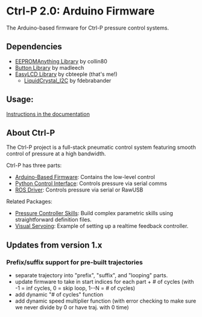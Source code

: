# Ctrl-P 2.0: Arduino Firmware
The Arduino-based firmware for Ctrl-P pressure control systems.


## Dependencies
 - [EEPROMAnything Library](https://github.com/collin80/EEPROMAnything) by collin80
 - [Button Library](https://github.com/madleech/Button) by madleech
 - [EasyLCD Library](https://github.com/cbteeple/EasyLCD) by cbteeple (that's me!)
   - [LiquidCrystal_I2C](https://github.com/fdebrabander/Arduino-LiquidCrystal-I2C-library) by fdebrabander
   

## Usage:
[Instructions in the documentation](https://ctrl-p.cbteeple.com/firmware)


## About Ctrl-P
The Ctrl-P project is a full-stack pneumatic control system featuring smooth control of pressure at a high bandwidth.

Ctrl-P has three parts:
- [Arduino-Based Firmware](https://github.com/cbteeple/pressure_controller): Contains the low-level control
- [Python Control Interface](https://github.com/cbteeple/pressure_control_interface): Controls pressure via serial comms
- [ROS Driver](https://github.com/cbteeple/pressure_control_cbt): Controls pressure via serial or RawUSB

Related Packages:
- [Pressure Controller Skills](https://github.com/cbteeple/pressure_controller_skills): Build complex parametric skills using straightforward definition files.
- [Visual Servoing](https://github.com/cbteeple/ihm_servoing): Example of setting up a realtime feedback controller.


## Updates from version 1.x

### Prefix/suffix support for pre-built trajectories
- separate trajectory into "prefix", "suffix", and "looping" parts.
- update firmware to take in start indices for each part + # of cycles (with -1 = inf cycles, 0 = skip loop, 1--N = # of cycles)
- add dynamic "# of cycles" function
- add dynamic speed multiplier function (with error checking to make sure we never divide by 0 or have traj. with 0 time)

